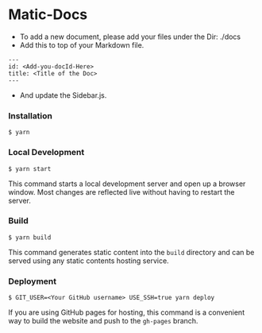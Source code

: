 # Matic-Docs

- To add a new document, please add your files under the Dir: ./docs
- Add this to top of your Markdown file. 
``` 
---
id: <Add-you-docId-Here>
title: <Title of the Doc>
---
``` 
- And update the Sidebar.js.

### Installation

```
$ yarn
```

### Local Development

```
$ yarn start
```

This command starts a local development server and open up a browser window. Most changes are reflected live without having to restart the server.

### Build

```
$ yarn build
```

This command generates static content into the `build` directory and can be served using any static contents hosting service.

### Deployment

```
$ GIT_USER=<Your GitHub username> USE_SSH=true yarn deploy
```

If you are using GitHub pages for hosting, this command is a convenient way to build the website and push to the `gh-pages` branch.
